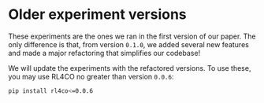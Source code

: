 # Older experiment versions

These experiments are the ones we ran in the first version of our paper. The only difference is that, from version `0.1.0`, we added several new features and made a major refactoring that simplifies our codebase!

We will update the experiments with the refactored versions. To use these, you may use RL4CO no greater than version `0.0.6`:

```bash
pip install rl4co<=0.0.6
```
